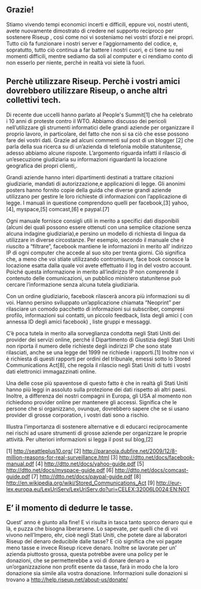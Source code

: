 ## Grazie!

Stiamo vivendo tempi economici incerti e difficili, eppure voi, nostri
utenti, avete nuovamente dimostrato di credere nel supporto reciproco
per sostenere Riseup , così come noi vi sosteniamo nei vostri sforzi e
nei propri. Tutto ciò fa funzionare i nostri server e l’aggiornamento
del codice, e, sopratutto, tutto ciò continua a far battere i nostri
cuori, e ci tiene su  nei momenti difficili, mentre sediamo da soli al
computer e ci rendiamo conto di non esserlo per niente, perché in realtà
voi siete là fuori.
 

## Perchè utilizzare Riseup.  Perchè i vostri amici dovrebbero utilizzare Riseup, o anche altri collettivi tech.

Di recente due uccelli hanno parlato al People's Summit[1] che ha
celebrato i 10 anni di proteste contro il WTO. Abbiamo discusso dei
pericoli nell’utilizzare gli strumenti informatici delle grandi aziende
per organizzare il proprio lavoro, in particolare, del fatto che non si
sa ciò che esse possono fare dei vostri dati. Grazie ad alcuni commenti
sul post di un blogger [2] che parla della sua ricerca su di un’azienda
di telefonia mobile statunitense, adesso abbiamo alcune risposte.
L’argomento riguarda infatti il rilascio di un’esecuzione giudiziaria su
informazioni riguardanti la locazione geografica dei propri clienti,.  

Grandi aziende hanno interi dipartimenti destinati a trattare citazioni
giudiziarie, mandati di autorizzazione,e  applicazioni di legge. Gli
anonimi posters hanno fornito copie della guida che diverse grandi
aziende utilizzano per gestire le loro richieste di informazioni con
l’applicazione di legge. I  manuali in questione comprendono quelli per
facebook,[3] yahoo,[4], myspace,[5] comcast,[6] e paypal.[7]

Ogni manuale fornisce consigli utili in merito a specifici dati
disponibili (alcuni dei quali possono essere ottenuti con una semplice
citazione senza alcuna indagine  giudiziaria),e persino un modello di
richiesta di lingua da utilizzare in diverse circostanze. Per esempio,
secondo il manuale che è riuscito a “filtrare”, facebook mantiene le
informazioni in merito all’ indirizzo IP di ogni computer  che accede al
suo sito per trenta giorni. Ciò significa che, a meno che voi stiate
utilizzando contromisure, face book conosce la locazione esatta dalla
quale voi avete effettuato il log in del vostro account. Poiché questa
informazione in merito all’indirizzo IP non comprende il contenuto delle
comunicazioni, un pubblico ministero statunitense può cercare
l’informazione senza alcuna tutela giudiziaria.
 
Con un ordine giudiziario, facebook rilascerà ancora più informazioni su
di voi. Hanno persino sviluppato un’applicazione chiamata “Neoprint” per
rilasciare un comodo pacchetto di informazioni sui subscriber, compresi
profilo, informazioni sui contatti, un piccolo feedback, lista degli
amici ( con annessa ID degli amici facebook) , liste gruppi e messaggi.

C’è poca tutela in merito alla sorveglianza condotta negli Stati Uniti
dei provider dei servizi online, perché il Dipartimento di Giustizia
degli Stati Uniti non riporta il numero  delle richieste degli indirizzi
IP  che sono state rilasciati, anche se una legge del 1999 ne richiede i
rapporti.[1] Inoltre non vi è richiesta di questi rapporti  per ordini
del tribunale, emessi sotto lo Stored Communications Act[8], che regola
il rilascio negli Stati Uniti di tutti i vostri dati elettronici
immagazzinati online.

Una delle cose più spaventose di questo fatto è che in realtà gli Stati
Uniti hanno più leggi in assoluto sulla protezione dei dati rispetto ali
altri paesi.  Inoltre, a differenza dei nostri compagni in Europa, gli
USA al momento non richiedono provider online per mantenere gli accessi.
Significa che le persone che si organizzano, ovunque, dovrebbero sapere
che se si usano provider di grosse corporation, i vostri dati sono a
rischio.

Illustra l’importanza di sostenere alternative e di educarci
reciprocamente nei rischi ad usare strumenti di grosse aziende per
organizzare le proprie attività. Per ulteriori informazioni si legga il
post sul blog,[2]

[1] http://seattleplus10.org/
[2]
http://paranoia.dubfire.net/2009/12/8-million-reasons-for-real-surveillance.html
[3] http://dtto.net/docs/facebook-manual.pdf
[4] http://dtto.net/docs/yahoo-guide.pdf
[5] http://dtto.net/docs/myspace-guide.pdf
[6] http://dtto.net/docs/comcast-guide.pdf
[7] http://dtto.net/docs/paypal-guide.pdf
[8] http://en.wikipedia.org/wiki/Stored_Communications_Act
[9]
http://eur-lex.europa.eu/LexUriServ/LexUriServ.do?uri=CELEX:32006L0024:EN:NOT


## E’ il momento di dedurre le tasse.

Quest’ anno è giunto alla fine! E vi risulta  in tasca tanto sporco
denaro qui e là, e puzza che bisogna liberarsene.  Lo sapevate, per
quelli che di voi vivono nell’Impero, ehr, cioè negli Stati Uniti, che
potete dare ai laboratori Riseup del denaro deducibile dalle tasse? E
ciò significa che voi pagate meno tasse e invece Riseup riceve denaro.
Inoltre se lavorate per un’ azienda piuttosto grossa, questa potrebbe
avere una policy per le donazioni, che se permetterebbe a voi di donare
denaro a un’organizzazione non profit esente da tasse, farà in modo che
la loro donazione sia simile alla vostra donazione. Informazioni sulle
donazioni si trovano a http://help.riseup.net/about-us/donate/
